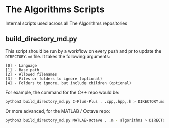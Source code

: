 # The Algorithms Scripts
  
Internal scripts used across all The Algorithms repositories

## build_directory_md.py
This script should be run by a workflow on every push and pr to update the `DIRECTORY.md` file. It takes the following arguments:
```
[0] - Language
[1] - Base path
[2] - Allowed filenames
[3] - Files or folders to ignore (optional)
[4] - Folders to ignore, but include children (optional)
```
For example, the command for the C++ repo would be:
```bash
python3 build_directory_md.py C-Plus-Plus . .cpp,.hpp,.h > DIRECTORY.md
```
Or more advanced, for the MATLAB / Octave repo:
```bash
python3 build_directory_md.py MATLAB-Octave . .m - algorithms > DIRECTORY.md
